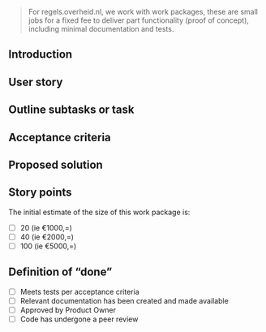 <!--
    Please don't remove this blockquote.
!-->
> For regels.overheid.nl, we work with work packages, these are small jobs for a fixed fee to deliver part functionality (proof of concept), including minimal documentation and tests.

## Introduction
<!--
    With the introduction we outline a brief insight into the context and reason for the work package.

    Try to limit it to max 200 words.
!-->


## User story
<!--
    User stories are a few sentences in simple language that outline the desired outcome. They don't go into detail. Requirements are added later.

    Describe in this way: “As a [persona], I [want to], [so that].”
!-->

## Outline subtasks or task
<!-- 
    Decide which specific steps need to be completed.
!-->

## Acceptance criteria
<!-- 
    Acceptance criteria make the user story testable. They allow you to describe the conditions that have to be fulfilled so that the story is done.

    Describe in this way: "Given [context], when [action], then [observable outcome]
!-->

## Proposed solution
<!--
    How would you like to see this user story resolved?
!-->

## Story points
<!--
    Story points are units of measure for expressing an estimate of the overall effort required to fully complete the work
!-->
The initial estimate of the size of this work package is:
- [ ] 20 (ie €1000,=)
- [ ] 40 (ie €2000,=)
- [ ] 100 (ie €5000,=)

## Definition of “done”
<!-- 
    The story is generally “done” when the user can complete the outlined subtasks or task but clarify what that is more than already defined.
!-->
- [ ] Meets tests per acceptance criteria
- [ ] Relevant documentation has been created and made available
- [ ] Approved by Product Owner
- [ ] Code has undergone a peer review
